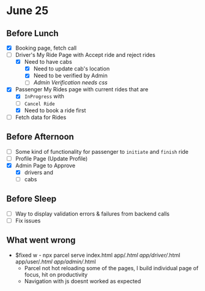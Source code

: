 # June 25
## Before Lunch
- [x] Booking page, fetch call
- [ ] Driver's My Ride Page with Accept ride and reject rides
	- [x] Need to have cabs
		- [x] Need to update cab's location
		- [x] Need to be verified by Admin
		- [ ] *Admin Verification needs css*
- [x] Passenger My Rides page with current rides that are 
	- [x] `InProgress` with
	- [ ] `Cancel Ride`
	- [x] Need to book a ride first
- [ ] Fetch data for Rides
## Before Afternoon
- [ ] Some kind of functionality for passenger to `initiate` and `finish` ride
- [ ] Profile Page (Update Profile)
- [x] Admin Page to Approve
	- [x] drivers and
	- [ ] cabs
## Before Sleep
- [ ] Way to display validation errors & failures from backend calls 
- [ ] Fix issues

## What went wrong
- $fixed w - npx parcel serve index.html app/*.html app/driver/*.html app/user/*.html app/admin/*.html
	- Parcel not hot reloading some of the pages, I build individual page of focus, hit on productivity
	- Navigation with js doesnt worked as expected